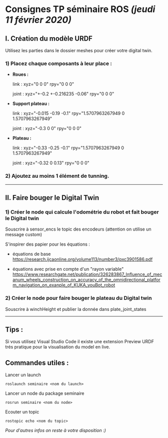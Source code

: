 # **Consignes TP séminaire ROS** *(jeudi 11 février 2020)*
## I. Création du modèle URDF
Utilisez les parties dans le dossier meshes pour créer votre digital twin.

### **1)** Placez chaque composants à leur place :

- **Roues :**

    link : xyz="0 0 0" rpy="0 0 0"

    joint : xyz="+-0.2 +-0.216235 -0.06" rpy="0 0 0"

- **Support plateau :** 

    link : xyz="-0.015 -0.19 -0.1" rpy="1.5707963267949 0 1.5707963267949"

    joint : xyz="-0.3 0 0" rpy="0 0 0"

- **Plateau :**

    link : xyz="-0.33 -0.25 -0.1" rpy="1.5707963267949 0 1.5707963267949" 
    
    joint : xyz="-0.32 0 0.13" rpy="0 0 0" 



### **2)** Ajoutez au moins 1 élément de tunning.

------------------------------

## II. Faire bouger le Digital Twin

### **1)** Créer le node qui calcule l'odométrie du robot et fait bouger le Digital twin

Souscrire à sensor_encs le topic des encodeurs (attention on utilise un message custom)

S'inspirer des papier pour les équations : 
- équations de base https://research.ijcaonline.org/volume113/number3/pxc3901586.pdf 
        
- équations avec prise en compte d'un "rayon variable" https://www.researchgate.net/publication/326283867_Influence_of_mecanum_wheels_construction_on_accuracy_of_the_omnidirectional_platform_navigation_on_exanple_of_KUKA_youBot_robot


### **2)** Créer le node pour faire bouger le plateau du Digital twin

Souscrire à winchHeight et publier la donnée dans plate_joint_states


----------------------

## Tips :

Si vous utilisez Visual Studio Code il existe une extension Preview URDF trés pratique pour la visualisation du model en live.

## Commandes utiles :

Lancer un launch

    roslaunch seminaire <nom du launch>

Lancer un node du package seminaire

    rosrun seminaire <nom du node>

Ecouter un topic

    rostopic echo <nom du topic>

*Pour d'autres infos on reste à votre disposition :)*